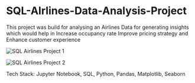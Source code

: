 # SQL-AIrlines-Data-Analysis-Project

This project was build for analysing an Airlines Data for generating insights which would help in Increase occupancy rate 
Improve pricing strategy and Enhance customer experience

![SQL Airlines Project 1](https://github.com/mujtbkhn/SQL-AIrlines-Data-Analysis-Project/assets/86319200/d32e66b2-0bd3-4caa-a6b4-f9548ef901b8)

![SQL Airlines Project 2](https://github.com/mujtbkhn/SQL-AIrlines-Data-Analysis-Project/assets/86319200/850bfd11-bf68-4588-ae96-cc5693f71994)

Tech Stack: Jupyter Notebook, SQL, Python, Pandas, Matplotlib, Seaborn
